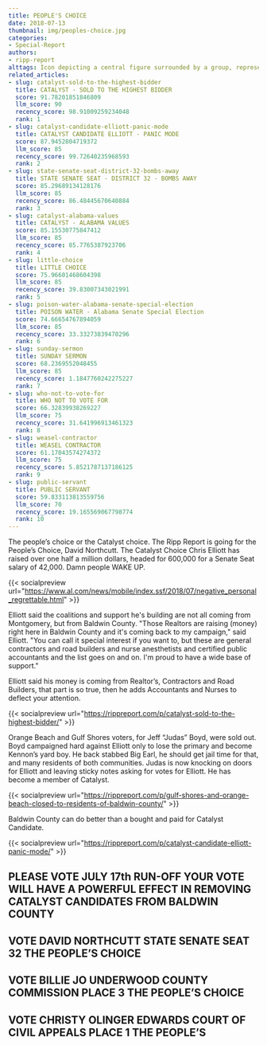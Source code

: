 ```yaml
---
title: PEOPLE'S CHOICE
date: 2018-07-13
thumbnail: img/peoples-choice.jpg
categories:
- Special-Report
authors:
- ripp-report
alttags: Icon depicting a central figure surrounded by a group, representing support for Senate candidate Chris Elliott
related_articles:
- slug: catalyst-sold-to-the-highest-bidder
  title: CATALYST - SOLD TO THE HIGHEST BIDDER
  score: 91.78201851846809
  llm_score: 90
  recency_score: 98.91009259234048
  rank: 1
- slug: catalyst-candidate-elliott-panic-mode
  title: CATALYST CANDIDATE ELLIOTT - PANIC MODE
  score: 87.9452804719372
  llm_score: 85
  recency_score: 99.72640235968593
  rank: 2
- slug: state-senate-seat-district-32-bombs-away
  title: STATE SENATE SEAT - DISTRICT 32 - BOMBS AWAY
  score: 85.29689134128176
  llm_score: 85
  recency_score: 86.48445670640884
  rank: 3
- slug: catalyst-alabama-values
  title: CATALYST - ALABAMA VALUES
  score: 85.15530775847412
  llm_score: 85
  recency_score: 85.7765387923706
  rank: 4
- slug: little-choice
  title: LITTLE CHOICE
  score: 75.96601468604398
  llm_score: 85
  recency_score: 39.83007343021991
  rank: 5
- slug: poison-water-alabama-senate-special-election
  title: POISON WATER - Alabama Senate Special Election
  score: 74.66654767894059
  llm_score: 85
  recency_score: 33.33273839470296
  rank: 6
- slug: sunday-sermon
  title: SUNDAY SERMON
  score: 68.2369552048455
  llm_score: 85
  recency_score: 1.1847760242275227
  rank: 7
- slug: who-not-to-vote-for
  title: WHO NOT TO VOTE FOR
  score: 66.32839938269227
  llm_score: 75
  recency_score: 31.641996913461323
  rank: 8
- slug: weasel-contractor
  title: WEASEL CONTRACTOR
  score: 61.17043574274372
  llm_score: 75
  recency_score: 5.8521787137186125
  rank: 9
- slug: public-servant
  title: PUBLIC SERVANT
  score: 59.833113813559756
  llm_score: 70
  recency_score: 19.165569067798774
  rank: 10
---
```

The people’s choice or the Catalyst choice. The Ripp Report is going for the People’s Choice, David Northcutt. The Catalyst Choice Chris Elliott has raised over one half a million dollars, headed for 600,000 for a Senate Seat salary of 42,000. Damn people WAKE UP.

{{< socialpreview url="https://www.al.com/news/mobile/index.ssf/2018/07/negative_personal_regrettable.html" >}}

Elliott said the coalitions and support he's building are not all coming from Montgomery, but from Baldwin County. "Those Realtors are raising (money) right here in Baldwin County and it's coming back to my campaign," said Elliott. "You can call it special interest if you want to, but these are general contractors and road builders and nurse anesthetists and certified public accountants and the list goes on and on. I'm proud to have a wide base of support."

Elliott said his money is coming from Realtor’s, Contractors and Road Builders, that part is so true, then he adds Accountants and Nurses to deflect your attention.

{{< socialpreview url="https://rippreport.com/p/catalyst-sold-to-the-highest-bidder/" >}}

Orange Beach and Gulf Shores voters, for Jeff “Judas” Boyd, were sold out. Boyd campaigned hard against Elliott only to lose the primary and become Kennon’s yard boy. He back stabbed Big Earl, he should get jail time for that, and many residents of both communities. Judas is now knocking on doors for Elliott and leaving sticky notes asking for votes for Elliott. He has become a member of Catalyst.

{{< socialpreview url="https://rippreport.com/p/gulf-shores-and-orange-beach-closed-to-residents-of-baldwin-county/" >}}

Baldwin County can do better than a bought and paid for Catalyst Candidate.

{{< socialpreview url="https://rippreport.com/p/catalyst-candidate-elliott-panic-mode/" >}}

## PLEASE VOTE JULY 17th RUN-OFF YOUR VOTE WILL HAVE A POWERFUL EFFECT IN REMOVING CATALYST CANDIDATES FROM BALDWIN COUNTY

## VOTE DAVID NORTHCUTT STATE SENATE SEAT 32 THE PEOPLE’S CHOICE

## VOTE BILLIE JO UNDERWOOD COUNTY COMMISSION PLACE 3 THE PEOPLE’S CHOICE

## VOTE CHRISTY OLINGER EDWARDS COURT OF CIVIL APPEALS PLACE 1 THE PEOPLE’S
